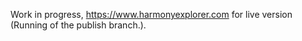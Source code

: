 Work in progress, https://www.harmonyexplorer.com for live version (Running of the publish branch.).
